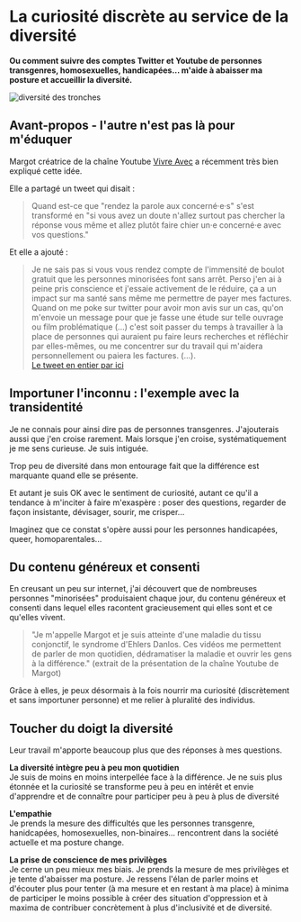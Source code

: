# La curiosité discrète au service de la diversité 
**Ou comment suivre des comptes Twitter et Youtube de personnes transgenres, homosexuelles, handicapées... m'aide à abaisser ma posture et accueillir la diversité.**

![diversité des tronches](https://raw.githubusercontent.com/Julia-barbelane/reflexions/master/photos/la-curioste-discrete.png)

## Avant-propos - l'autre n'est pas là pour m'éduquer

Margot créatrice de la chaîne Youtube [Vivre Avec](https://www.youtube.com/channel/UCH3Hp3WAm0iGQBi_csusoUg) a récemment très bien expliqué cette idée.

Elle a partagé un tweet qui disait : 

> Quand est-ce que "rendez la parole aux concerné·e·s" s'est transformé en "si vous avez un doute n'allez surtout pas chercher la réponse vous même et allez plutôt faire chier un·e concerné·e avec vos questions."

Et elle a ajouté : 
> Je ne sais pas si vous vous rendez compte de l'immensité de boulot gratuit que les personnes minorisées font sans arrêt. Perso j'en ai à peine pris conscience et j'essaie activement de le réduire, ça a un impact sur ma santé sans même me permettre de payer mes factures. Quand on me poke sur twitter pour avoir mon avis sur un cas, qu'on m'envoie un message pour que je fasse une étude sur telle ouvrage ou film problématique (...) c'est soit passer du temps à travailler à la place de personnes qui auraient pu faire leurs recherches et réfléchir par elles-mêmes, ou me concentrer sur du travail qui m'aidera personnellement ou paiera les factures. (...).  
[Le tweet en entier par ici](https://twitter.com/VivreAvec_/status/1020788667109998592)

## Importuner l'inconnu : l'exemple avec la transidentité

Je ne connais pour ainsi dire pas de personnes transgenres. J'ajouterais aussi que j'en croise rarement. Mais lorsque j'en croise, systématiquement je me sens curieuse. Je suis intiguée. 

Trop peu de diversité dans mon entourage fait que la différence est marquante quand elle se présente. 

Et autant je suis OK avec le sentiment de curiosité, autant ce qu'il a tendance à m'inciter à faire m'exaspère : poser des questions, regarder de façon insistante, dévisager, sourir, me crisper...

Imaginez que ce constat s'opère aussi pour les personnes handicapées, queer, homoparentales...

## Du contenu généreux et consenti

En creusant un peu sur internet, j'ai découvert que de nombreuses personnes "minorisées" produisaient chaque jour, du contenu généreux et consenti dans lequel elles racontent gracieusement qui elles sont et ce qu'elles vivent.  

> "Je m'appelle Margot et je suis atteinte d'une maladie du tissu conjonctif, le syndrome d'Ehlers Danlos. Ces vidéos me permettent de parler de mon quotidien, dédramatiser la maladie et ouvrir les gens à la différence." (extrait de la présentation de la chaîne Youtube de Margot)

Grâce à elles, je peux désormais à la fois nourrir ma curiosité (discrètement et sans importuner personne) et me relier à pluralité des individus.

## Toucher du doigt la diversité

Leur travail m'apporte beaucoup plus que des réponses à mes questions. 

**La diversité intègre peu à peu mon quotidien**  
Je suis de moins en moins interpellée face à la différence. Je ne suis plus étonnée et la curiosité se transforme peu à peu en intérêt et envie d'apprendre et de connaître pour participer peu à peu à plus de diversité

**L'empathie**  
Je prends la mesure des difficultés que les personnes transgenre, hanidcapées, homosexuelles, non-binaires... rencontrent dans la société actuelle et ma posture change. 

**La prise de conscience de mes privilèges**  
Je cerne un peu mieux mes biais. Je prends la mesure de mes privilèges et je tente d'abaisser ma posture. Je ressens l'élan de parler moins et d'écouter plus pour tenter (à ma mesure et en restant à ma place) à minima de participer le moins possible à créer des situation d'oppression et à maxima de contribuer concrètement à plus d'inclusivité et de diversité.





